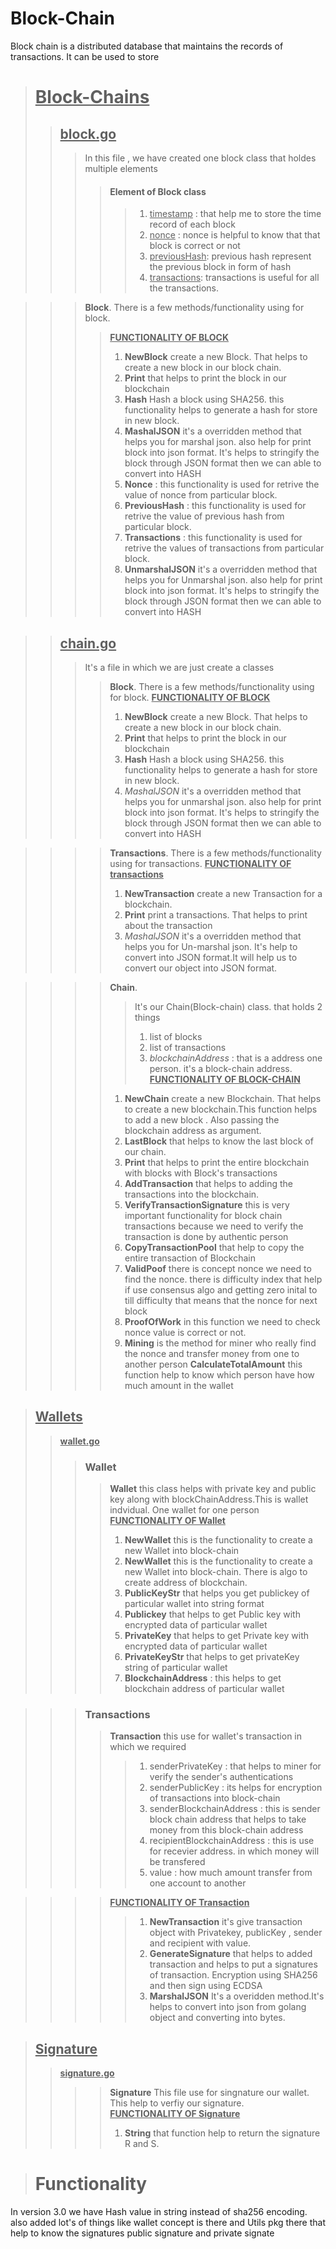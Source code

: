 # Block-Chain
Block chain is a distributed database that maintains the records of transactions. It can be used to store

> # <U> Block-Chains</u>
>> ## <U> <B> block.go</B></U>
>>> In this file , we have created one block class that holdes multiple elements
>>>> #### Element of Block class
>>>>> 1. <u>timestamp</u> : that help me to store the time record of each block
>>>>> 2. <u>nonce</u> : nonce is helpful to know that that block is correct or not
>>>>> 3. <u>previousHash</u>: previous hash represent the previous block in form of hash
>>>>> 4. <u>transactions</u>: transactions is useful for all the transactions.

>>> **Block**. There is a few methods/functionality using for block.
>>>><u><b>FUNCTIONALITY OF BLOCK</B></u>
>>>>   1. **NewBlock** create a new Block. That helps to create a new block in our block chain.
>>>>   2. **Print**  that helps to print the block in our blockchain
>>>>   3. **Hash** Hash a block using SHA256. this functionality helps to generate a hash for store in new block.
>>>>   4. **MashalJSON** it's a overridden method that helps you for marshal json. also help for print block into json format. It's helps to stringify the block through JSON format then we can able to convert into HASH 
>>>>   5. **Nonce**  : this functionality is used for retrive the value of nonce from particular block.
>>>>   6. **PreviousHash** : this functionality is used for retrive the value of previous hash from particular block.
>>>>   7. **Transactions** : this functionality is used for retrive the values of transactions from particular block.
>>>>   6. **UnmarshalJSON** it's a overridden method that helps you for Unmarshal json. also help for print block into json format. It's helps to stringify the block through JSON format then we can able to convert into HASH 

>> ## <U> <B> chain.go</B></U>
>>> It's a file in which we are just create a classes  
>>>> **Block**. There is a few methods/functionality using for block.
>>>><u><b>FUNCTIONALITY OF BLOCK</B></u>
>>>>   1. **NewBlock** create a new Block. That helps to create a new block in our block chain.
>>>>   2. **Print**  that helps to print the block in our blockchain
>>>>   3. **Hash** Hash a block using SHA256. this functionality helps to generate a hash for store in new block.
>>>>   4. *MashalJSON* it's a overridden method that helps you for unmarshal json. also help for print block into json format. It's helps to stringify the block through JSON format then we can able to convert into HASH 

>>>> **Transactions**. There is a few methods/functionality using for transactions.
>>>><u><b>FUNCTIONALITY OF transactions</B></u>
>>>>   1. **NewTransaction** create a new Transaction for a blockchain. 
>>>>   2. **Print** print a transactions. That helps to print about the transaction
>>>>   3. *MashalJSON* it's a overridden method that helps you for Un-marshal json. It's help to convert into JSON format.It will help us to convert our object into JSON format.
<!-- >>>>   3. **Hash** Hash a block using SHA256. That help to convert the Stringfy JSON into HASH -->

>>>> **Chain**. 
>>>>>It's our Chain(Block-chain) class. that holds 2 things 
>>>>> 1. list of blocks 
>>>>> 2. list of transactions
>>>>> 3. *blockchainAddress* : that is a address one person. it's a block-chain address.
>>>><u><b>FUNCTIONALITY OF  BLOCK-CHAIN</B></u>
>>>>   1. **NewChain** create a new Blockchain. That helps to create a new blockchain.This function helps to add a new block . Also passing the blockchain address as argument. 
>>>>  2.  **LastBlock** that helps to know the last block of our chain. 
>>>>   3. **Print**  that helps to print the entire blockchain with blocks with Block's transactions
>>>>   4. **AddTransaction** that helps to adding the transactions into the blockchain.
>>>> 5. **VerifyTransactionSignature** this is very important functionality for block chain transactions because we need to verify the transaction is done by authentic person
>>>> 6. **CopyTransactionPool** that help to copy the entire transaction of Blockchain
>>>> 7. **ValidPoof** there is concept nonce we need to find the nonce. there is difficulty index that help if use consensus algo and getting zero inital to till difficulty that means that the nonce for next block
>>>> 8. **ProofOfWork** in this function we need to check nonce value is correct or not.
>>>> 9. **Mining** is the method for miner who really find the nonce and transfer money from one to another person
>>>> **CalculateTotalAmount** this function help to know which person have how much amount in the wallet

<!-- >>>>   4. *MashalJSON* it's a overridden method that helps you for unmarshal json. also help for print block into json format. It's helps to stringify the block through JSON format then we can able to convert into HASH  -->


> ## <U> Wallets</u>
>> <U> <B> wallet.go</B></U>
>>> ### Wallet
>>>> **Wallet** this class helps with private key and public key along with blockChainAddress.This is wallet indvidual. One wallet for one person <br/>
>>>><u><b>FUNCTIONALITY OF Wallet</B></u>
>>>>   1. **NewWallet** this is the functionality to create a new Wallet into block-chain
>>>>   1. **NewWallet** this is the functionality to create a new Wallet into block-chain. There is algo to create address of blockchain.
>>>> 2. **PublicKeyStr**  that helps you get publickey of particular wallet into string format
>>>> 3. **Publickey** that helps to get Public key with encrypted data of particular wallet
>>>> 4. **PrivateKey** that helps to get Private key with encrypted data of particular wallet
>>>> 5. **PrivateKeyStr** that helps to get privateKey string of particular wallet
>>>> 6. **BlockchainAddress** : this helps to get blockchain address of particular wallet

>>> ### Transactions
>>>> **Transaction** this use for wallet's transaction in which we required <br/>
>>>>> 1. senderPrivateKey : that helps to miner for verify the sender's authentications <br/>
>>>>> 2.  senderPublicKey : its helps for encryption of transactions into block-chain<br/>
>>>>> 3. senderBlockchainAddress : this is sender block chain address that helps to take money from this block-chain address <br/>
>>>>> 4. recipientBlockchainAddress : this is use for recevier address. in which money will be transfered <br/>
>>>>> 5. value : how much amount transfer from one account to another

>>>> <u><b>FUNCTIONALITY OF Transaction</B></u>
>>>>>   1. **NewTransaction** it's give transaction object with Privatekey, publicKey , sender and recipient with value.
>>>>> 2. **GenerateSignature**  that helps to added transaction and helps to put a signatures of transaction. Encryption using SHA256 and then sign using ECDSA 
>>>>> 3. **MarshalJSON** It's a overidden method.It's helps to convert into json from golang object  and converting into bytes. 
<!-- 
>>> ### Wallet
>>>> **Wallet** this class helps with private key and public key along with blockChainAddress.This is wallet indvidual. One wallet for one person
>>>><u><b>FUNCTIONALITY OF Wallet</B></u>
>>>>   1. **NewWallet** this is the functionality to create a new Wallet into block-chain
>>>>   1. **NewWallet** this is the functionality to create a new Wallet into block-chain. There is algo to create address of blockchain.
>>>> 2. **PublicKeyStr**  that helps you get publickey of particular wallet into string format
>>>> 3. **Publickey** that helps to get Public key with encrypted data of particular wallet
>>>> 4. **PrivateKey** that helps to get Private key with encrypted data of particular wallet
>>>> 5. **PrivateKeyStr** that helps to get privateKey string of particular wallet
>>>> 6. **BlockchainAddress** : this helps to get blockchain address of particular wallet

>>> ### Wallet
>>>> **Wallet** this class helps with private key and public key along with blockChainAddress.This is wallet indvidual. One wallet for one person

>>>><u><b>FUNCTIONALITY OF Wallet</B></u>
>>>>   1. **NewWallet** this is the functionality to create a new Wallet into block-chain
>>>>   1. **NewWallet** this is the functionality to create a new Wallet into block-chain. There is algo to create address of blockchain.
>>>> 2. **PublicKeyStr**  that helps you get publickey of particular wallet into string format
>>>> 3. **Publickey** that helps to get Public key with encrypted data of particular wallet
>>>> 4. **PrivateKey** that helps to get Private key with encrypted data of particular wallet
>>>> 5. **PrivateKeyStr** that helps to get privateKey string of particular wallet
>>>> 6. **BlockchainAddress** : this helps to get blockchain address of particular wallet

>>>>   1. **NewWallet** this is the functionality to create a new Wallet into block-chain. There is algo to create address of blockchain.
>>>> 2. **PublicKeyStr**  that helps you get publickey of particular wallet into string format
>>>> 3. **Publickey** that helps to get Public key with encrypted data of particular wallet
>>>> 4. **PrivateKey** that helps to get Private key with encrypted data of particular wallet
>>>> 5. **PrivateKeyStr** that helps to get privateKey string of particular wallet
>>>> 6. **BlockchainAddress** : this helps to get blockchain address of particular wallet
 -->



> ## <U> Signature</u>
>> <U> <B> signature.go</B></U>
>>>> **Signature** This file use for singnature our wallet. This help to verfiy our signature.  
>>>><u><b>FUNCTIONALITY OF Signature</B></u>
>>>>   1. **String** that function help to return the signature R and S.

<!-- 
>> <u><b>**chain.go** </b></u><br/>
    It's a main structure for chain.that helps to linked one block to another.
>>> <U><b>functionality inside chain</b></u>
>>> 1. **NewChain** that help to create a cnew Chain
>>> 2. **Print** that helps to print entire chain
>>> 3. **CreateBlock** that helps to Create a block inside existing chain
>>> 4. ***LastBlock** that helps to get the last block of chains
>>> 5. ***AddTransactions** that helps to add the transaction into Blockchain

>> <u><b> **transaction.go** </b></u><br/>
    It's a main structure for transaction in blockchain.that help to maintain the transations.
>>> <U><b>functionality inside transactions</b></u>
>>> 1. **NewTransaction** that help to create a new Transaction
>>> 2. **Print** that helps to print entire transaction
>>> 3. ***MarshalJSON** that overrides the transactions
 -->


> # Functionality
In version 3.0 we have Hash value in string instead of sha256 encoding. also added lot's of things like wallet concept is there and Utils pkg there that help to know the signatures public signature and private signate 
